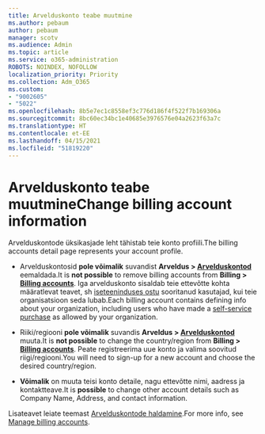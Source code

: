 ```yaml
---
title: Arvelduskonto teabe muutmine
ms.author: pebaum
author: pebaum
manager: scotv
ms.audience: Admin
ms.topic: article
ms.service: o365-administration
ROBOTS: NOINDEX, NOFOLLOW
localization_priority: Priority
ms.collection: Adm_O365
ms.custom:
- "9002605"
- "5022"
ms.openlocfilehash: 8b5e7ec1c8558ef3c776d186f4f522f7b169306a
ms.sourcegitcommit: 8bc60ec34bc1e40685e3976576e04a2623f63a7c
ms.translationtype: HT
ms.contentlocale: et-EE
ms.lasthandoff: 04/15/2021
ms.locfileid: "51819220"
---
```

# <a name="change-billing-account-information"></a><span data-ttu-id="e7f55-102">Arvelduskonto teabe muutmine</span><span class="sxs-lookup"><span data-stu-id="e7f55-102">Change billing account information</span></span>

<span data-ttu-id="e7f55-103">Arvelduskontode üksikasjade leht tähistab teie konto profiili.</span><span class="sxs-lookup"><span data-stu-id="e7f55-103">The billing accounts detail page represents your account profile.</span></span>

- <span data-ttu-id="e7f55-104">Arvelduskontosid **pole võimalik** suvandist **Arveldus > [Arvelduskontod](https://go.microsoft.com/fwlink/p/?linkid=2084771)** eemaldada.</span><span class="sxs-lookup"><span data-stu-id="e7f55-104">It is **not possible** to remove billing accounts from **Billing > [Billing accounts](https://go.microsoft.com/fwlink/p/?linkid=2084771)**.</span></span> <span data-ttu-id="e7f55-105">Iga arvelduskonto sisaldab teie ettevõtte kohta määratlevat teavet, sh [iseteeninduses ostu](https://docs.microsoft.com/microsoft-365/commerce/subscriptions/manage-self-service-purchases-admins) sooritanud kasutajad, kui teie organisatsioon seda lubab.</span><span class="sxs-lookup"><span data-stu-id="e7f55-105">Each billing account contains defining info about your organization, including users who have made a [self-service purchase](https://docs.microsoft.com/microsoft-365/commerce/subscriptions/manage-self-service-purchases-admins) as allowed by your organization.</span></span> 

- <span data-ttu-id="e7f55-106">Riiki/regiooni **pole võimalik** suvandis **Arveldus > [Arvelduskontod](https://go.microsoft.com/fwlink/p/?linkid=2084771)** muuta.</span><span class="sxs-lookup"><span data-stu-id="e7f55-106">It is **not possible** to change the country/region from **Billing > [Billing accounts](https://go.microsoft.com/fwlink/p/?linkid=2084771)**.</span></span> <span data-ttu-id="e7f55-107">Peate registreerima uue konto ja valima soovitud riigi/regiooni.</span><span class="sxs-lookup"><span data-stu-id="e7f55-107">You will need to sign-up for a new account and choose the desired country/region.</span></span> 

- <span data-ttu-id="e7f55-108">**Võimalik** on muuta teisi konto detaile, nagu ettevõtte nimi, aadress ja kontaktteave.</span><span class="sxs-lookup"><span data-stu-id="e7f55-108">It is **possible** to change other account details such as Company Name, Address, and contact information.</span></span> 

<span data-ttu-id="e7f55-109">Lisateavet leiate teemast [Arvelduskontode haldamine](https://docs.microsoft.com/microsoft-365/commerce/manage-billing-accounts).</span><span class="sxs-lookup"><span data-stu-id="e7f55-109">For more info, see [Manage billing accounts](https://docs.microsoft.com/microsoft-365/commerce/manage-billing-accounts).</span></span> 
